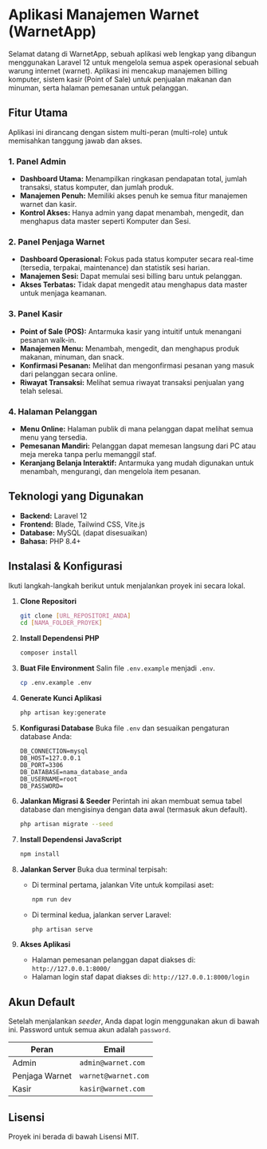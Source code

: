 # Aplikasi Manajemen Warnet (WarnetApp)

Selamat datang di WarnetApp, sebuah aplikasi web lengkap yang dibangun menggunakan Laravel 12 untuk mengelola semua aspek operasional sebuah warung internet (warnet). Aplikasi ini mencakup manajemen billing komputer, sistem kasir (Point of Sale) untuk penjualan makanan dan minuman, serta halaman pemesanan untuk pelanggan.

## Fitur Utama

Aplikasi ini dirancang dengan sistem multi-peran (multi-role) untuk memisahkan tanggung jawab dan akses.

### 1. Panel Admin
- **Dashboard Utama:** Menampilkan ringkasan pendapatan total, jumlah transaksi, status komputer, dan jumlah produk.
- **Manajemen Penuh:** Memiliki akses penuh ke semua fitur manajemen warnet dan kasir.
- **Kontrol Akses:** Hanya admin yang dapat menambah, mengedit, dan menghapus data master seperti Komputer dan Sesi.

### 2. Panel Penjaga Warnet
- **Dashboard Operasional:** Fokus pada status komputer secara real-time (tersedia, terpakai, maintenance) dan statistik sesi harian.
- **Manajemen Sesi:** Dapat memulai sesi billing baru untuk pelanggan.
- **Akses Terbatas:** Tidak dapat mengedit atau menghapus data master untuk menjaga keamanan.

### 3. Panel Kasir
- **Point of Sale (POS):** Antarmuka kasir yang intuitif untuk menangani pesanan walk-in.
- **Manajemen Menu:** Menambah, mengedit, dan menghapus produk makanan, minuman, dan snack.
- **Konfirmasi Pesanan:** Melihat dan mengonfirmasi pesanan yang masuk dari pelanggan secara online.
- **Riwayat Transaksi:** Melihat semua riwayat transaksi penjualan yang telah selesai.

### 4. Halaman Pelanggan
- **Menu Online:** Halaman publik di mana pelanggan dapat melihat semua menu yang tersedia.
- **Pemesanan Mandiri:** Pelanggan dapat memesan langsung dari PC atau meja mereka tanpa perlu memanggil staf.
- **Keranjang Belanja Interaktif:** Antarmuka yang mudah digunakan untuk menambah, mengurangi, dan mengelola item pesanan.

## Teknologi yang Digunakan

- **Backend:** Laravel 12
- **Frontend:** Blade, Tailwind CSS, Vite.js
- **Database:** MySQL (dapat disesuaikan)
- **Bahasa:** PHP 8.4+

## Instalasi & Konfigurasi

Ikuti langkah-langkah berikut untuk menjalankan proyek ini secara lokal.

1.  **Clone Repositori**
    ```bash
    git clone [URL_REPOSITORI_ANDA]
    cd [NAMA_FOLDER_PROYEK]
    ```

2.  **Install Dependensi PHP**
    ```bash
    composer install
    ```

3.  **Buat File Environment**
    Salin file `.env.example` menjadi `.env`.
    ```bash
    cp .env.example .env
    ```

4.  **Generate Kunci Aplikasi**
    ```bash
    php artisan key:generate
    ```

5.  **Konfigurasi Database**
    Buka file `.env` dan sesuaikan pengaturan database Anda:
    ```env
    DB_CONNECTION=mysql
    DB_HOST=127.0.0.1
    DB_PORT=3306
    DB_DATABASE=nama_database_anda
    DB_USERNAME=root
    DB_PASSWORD=
    ```

6.  **Jalankan Migrasi & Seeder**
    Perintah ini akan membuat semua tabel database dan mengisinya dengan data awal (termasuk akun default).
    ```bash
    php artisan migrate --seed
    ```

7.  **Install Dependensi JavaScript**
    ```bash
    npm install
    ```

8.  **Jalankan Server**
    Buka dua terminal terpisah:
    - Di terminal pertama, jalankan Vite untuk kompilasi aset:
      ```bash
      npm run dev
      ```
    - Di terminal kedua, jalankan server Laravel:
      ```bash
      php artisan serve
      ```

9.  **Akses Aplikasi**
    - Halaman pemesanan pelanggan dapat diakses di: `http://127.0.0.1:8000/`
    - Halaman login staf dapat diakses di: `http://127.0.0.1:8000/login`

## Akun Default

Setelah menjalankan *seeder*, Anda dapat login menggunakan akun di bawah ini. Password untuk semua akun adalah `password`.

| Peran             | Email                 |
| ----------------- | --------------------- |
| Admin             | `admin@warnet.com`    |
| Penjaga Warnet    | `warnet@warnet.com`   |
| Kasir             | `kasir@warnet.com`    |

## Lisensi

Proyek ini berada di bawah Lisensi MIT.
